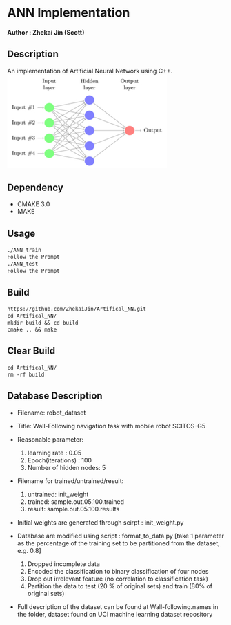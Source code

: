 # ANN Implementation 
 
#### Author : Zhekai Jin (Scott)

## Description
   An implementation of Artificial Neural Network using C++.	![](doc/ANN.jpg)


## Dependency 
* CMAKE 3.0
* MAKE


## Usage
```
./ANN_train
Follow the Prompt
./ANN_test
Follow the Prompt
```	
## Build
```
https://github.com/ZhekaiJin/Artifical_NN.git
cd Artifical_NN/
mkdir build && cd build
cmake .. && make 
```	

## Clear Build
```
cd Artifical_NN/
rm -rf build
```	

## Database Description
* Filename: robot_dataset
* Title: Wall-Following navigation task with mobile robot SCITOS-G5
* Reasonable parameter:
    1. learning rate : 0.05
    2. Epoch(iterations) : 100
    3. Number of hidden nodes: 5 

* Filename for trained/untrained/result:
     1. untrained: init_weight
     2. trained: sample.out.05.100.trained
     3. result: sample.out.05.100.results
* Initial weights are generated through scirpt : init_weight.py
* Database are modified using script : format_to_data.py [take 1 parameter as the percentage of the training set to be partitioned from the dataset, e.g. 0.8]
    1. Dropped incomplete data 
    2. Encoded the classification to binary classification of four nodes
    3. Drop out irrelevant feature (no correlation to classification task)
    4. Partition the data to test (20 % of original sets) and train (80% of original sets)
* Full description of the dataset can be found at Wall-following.names in the folder, dataset found on UCI machine learning dataset repository 
